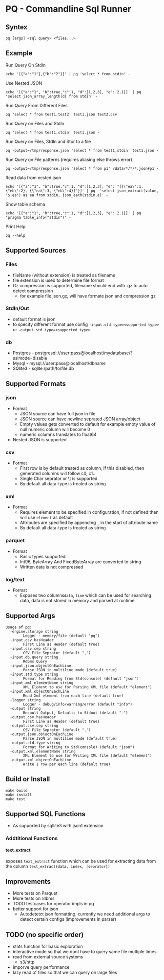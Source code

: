 # PQ - Commandline Sql Runner

## Syntex

```
pq [args] <sql query> <files...>
```

## Example

Run Query On StdIn
```
echo '[{"a":"1"},{"b":"2"}]' | pq 'select * from stdin' -
```

Use Nested JSON
```
echo '[{"a":"1", "b":true,"c":1, "d":[1,2,3], "e": 2.1}]' | pq  'select json_array_length(d) from stdin' -
```

Run Query From Different Files
```
pq 'select * from test1,test2' test1.json test2.csv
```

Run Query on Files and StdIn
```
pq 'select * from test1,stdin' test1.json -
```

Run Query on Files, StdIn and Stor to a file
```
pq -output=/tmp/response.json 'select * from test1,stdin' test1.json -
```

Run Query on File patterns (requires aliasing else throws error)
```
pq -output=/tmp/response.json 'select * from p1' /data/*/*/*.json#p1 -
```

Read data from nested json
```
echo '[{"a":"1", "b":true,"c":1, "d":[1,2,3], "e": "[{\"ea\":1, \"eb\":2}, {\"ea\":3, \"eb\":4}]"}]' | pq  'select json_extract(value, "$.ea") as ea from stdin, json_each(stdin.e)' -
```

Show table schema
```
echo '[{"a":"1", "b":true,"c":1, "d":[1,2,3], "e": 2.1}]' | pq  'pragma table_info("stdin")' -
```

Print Help
```
pq --help
```


## Supported Sources

### Files
- fileName (without extension) is treated as filename
- file extension is used to determine file format
- Gz compression is supported, filename should end with .gz to auto detect compression
    - for example file.json.gz, will have formate json and compression gz

### StdIn/Out
- default format is json
- to specify different format use config `-input.std.type=<supported type>` or `-output.std.type=<supported type>`

### db
- Postgres - postgresql://user:pass@localhost/mydatabase/?sslmode=disable
- Mysql - mysql://user:pass@localhost/dbname
- SQlite3 - sqlite:/path/to/file.db



## Supported Formats

### json
- Format
    - JSON source can have full json in file
    - JSON source can have newline seprated JSON array/object
    - Empty values gets converted to default for example empty value of null numeric column will become 0
    - numeric columns translates to float64
- Nested JSON is supported

### csv
- Format
    - First row is by default treated as column, If this disabled, then generated columns will follow c0, c1..
    - Single Char seprator or \t is supported
    - By default all data-type is treated as string

### xml
- Format
    - Requires element to be specified in configuration, if not defined then will use `element` as default
    - Attributes are specified by appending `_` in the start of attribute name
    - By default all data-type is treated as string

### parquet
- Format
    - Basic types supported
    - Int96, ByteArray And FixedByteArray are converted to string
    - Written data is not compressed

### log/text
- Format
    - Exposes two columns`data`, `line` which can be used for searching data, data is not stored in memory and parsed at runtime


## Supported Args

```
Usage of pq:
  -engine.storage string
        Logger - memory/file (default "pq")
  -input.csv.hasHeader
        First Line as Header (default true)
  -input.csv.sep string
        CSV File Seprator (default ",")
  -input.db.query string
        Rdbms Query
  -input.json.objectOnEachLine
        Parse JSON in multiline mode (default true)
  -input.std.type string
        Format for Reading from Std(console) (default "json")
  -input.xml.elementName string
        XML Element to use for Parsing XML file (default "element")
  -input.xml.objectOnEachLine
        Read Xml element from each line (default true)
  -logger string
        Logger - debug/info/warning/error (default "info")
  -output string
        Resoult Output, Defaults to Stdout (default "-")
  -output.csv.hasHeader
        First Line as Header (default true)
  -output.csv.sep string
        CSV File Seprator (default ",")
  -output.json.objectOnEachLine
        Parse JSON in multiline mode (default true)
  -output.std.type string
        Format for Writing to Std(console) (default "json")
  -output.xml.elementName string
        XML Element to use for Writing XML file (default "element")
  -output.xml.objectOnEachLine
        Write 1 row per each line (default true)
```


## Build or Install

```
make build
make install
make test
```

## Supported SQL Functions
- As supported by sqllite3 with json1 extension

### Addtitional Functions

#### text_extract
exposes `text_extract` function which can be used for extracting data from the column `text_extract(data, index, [seprator])`



## Improvements
- More tests on Parquet
- More tests on rdbms
- TODO testcases for operator impls in pq
- better support for json
    - Autodetetct json formatting, currently we need additional args to detect certain configs (improvements in parser)


## TODO (no specific order)
- stats function for basic exploration
- interactive mode so that we dont have to query same file multiple times
- read from external source systems
    - s3/http
- imporve query performance
- lazy read of files so that we can query on large files
